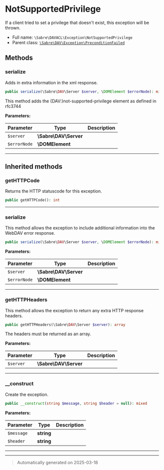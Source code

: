 
# NotSupportedPrivilege

If a client tried to set a privilege that doesn't exist, this exception will
be thrown.



* Full name: `\Sabre\DAVACL\Exception\NotSupportedPrivilege`
* Parent class: [`\Sabre\DAV\Exception\PreconditionFailed`](../../DAV/Exception/PreconditionFailed.md)




## Methods


### serialize

Adds in extra information in the xml response.

```php
public serialize(\Sabre\DAV\Server $server, \DOMElement $errorNode): mixed
```

This method adds the {DAV:}not-supported-privilege element as defined in rfc3744






**Parameters:**

| Parameter | Type | Description |
|-----------|------|-------------|
| `$server` | **\Sabre\DAV\Server** |  |
| `$errorNode` | **\DOMElement** |  |





***


## Inherited methods


### getHTTPCode

Returns the HTTP statuscode for this exception.

```php
public getHTTPCode(): int
```












***

### serialize

This method allows the exception to include additional information into the WebDAV error response.

```php
public serialize(\Sabre\DAV\Server $server, \DOMElement $errorNode): mixed
```








**Parameters:**

| Parameter | Type | Description |
|-----------|------|-------------|
| `$server` | **\Sabre\DAV\Server** |  |
| `$errorNode` | **\DOMElement** |  |





***

### getHTTPHeaders

This method allows the exception to return any extra HTTP response headers.

```php
public getHTTPHeaders(\Sabre\DAV\Server $server): array
```

The headers must be returned as an array.






**Parameters:**

| Parameter | Type | Description |
|-----------|------|-------------|
| `$server` | **\Sabre\DAV\Server** |  |





***

### __construct

Create the exception.

```php
public __construct(string $message, string $header = null): mixed
```








**Parameters:**

| Parameter | Type | Description |
|-----------|------|-------------|
| `$message` | **string** |  |
| `$header` | **string** |  |





***


***
> Automatically generated on 2025-03-18
